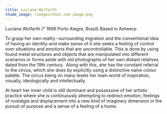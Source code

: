 ```yaml
---
title: Luciana Wolfarth
thumb_image: /images/hnet.com-image.png
---
```

Luciana Wolfarth (° 1998 Porto Alegre, Brazil) Based in Antwerp

To grasp her own reality –surrounding migration and the conventional idea of having an identity-and make sense of it she seeks a feeling of control over situations and emotions that are uncontrollable. This is done by using found metal structures and objects that are manipulated into different scenarios or forms aside with old photographs of her own distant relatives dated from the 19th century.  Along with this, she has the constant referral to the circus, which she does by explicitly using a distinctive naïve colour palette. The circus being on many levels her main world of inspiration, visually, ideologically and intellectually.  

At heart her inner child is still dominant and possessive of her artistic practice where she is continuously attempting to redirect emotion, feelings of nostalgia and displacement into a new kind of imaginary dimension in the pursuit of purpose and a sense of a feeling of a home.